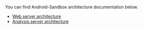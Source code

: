 You can find Android-Sandbox architecture documentation below.

* [Web server architecture](./Web-server-architecture)
* [Analysis server architecture](./Analysis-server-architecture)

